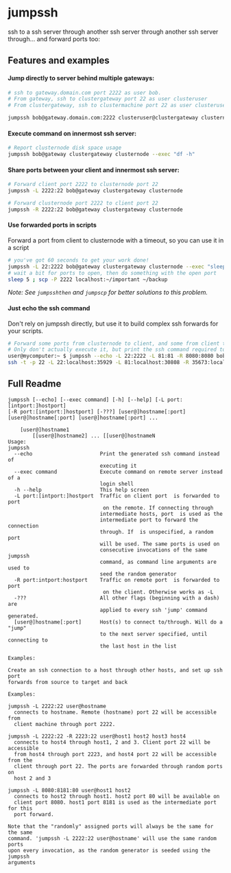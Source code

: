 jumpssh
=======

ssh to a ssh server through another ssh server through another ssh server through... and forward ports too:

Features and examples
---------------------

#### Jump directly to server behind multiple gateways:
    
```bash
# ssh to gateway.domain.com port 2222 as user bob.
# From gateway, ssh to clustergateway port 22 as user clusteruser
# From clustergateway, ssh to clustermachine port 22 as user clusteruser    

jumpssh bob@gateway.domain.com:2222 clusteruser@clustergateway clusternode
```

#### Execute command on innermost ssh server:
    
```bash
# Report clusternode disk space usage
jumpssh bob@gateway clustergateway clusternode --exec "df -h"
````

#### Share ports between your client and innermost ssh server:

```bash
# Forward client port 2222 to clusternode port 22
jumpssh -L 2222:22 bob@gateway clustergateway clusternode

# Forward clusternode port 2222 to client port 22
jumpssh -R 2222:22 bob@gateway clustergateway clusternode
```

#### Use forwarded ports in scripts

Forward a port from client to clusternode with a timeout, so you can use it in a script

```bash
# you've got 60 seconds to get your work done!
jumpssh -L 22:2222 bob@gateway clustergateway clusternode --exec "sleep 60" &            
# wait a bit for ports to open, then do something with the open port        
sleep 5 ; scp -P 2222 localhost:~/important ~/backup
```

*Note: See `jumpsshthen` and `jumpscp` for better solutions to this problem.*

#### Just echo the ssh command

Don't rely on jumpssh directly, but use it to build complex ssh forwards for your scripts.

```bash
# Forward some ports from clusternode to client, and some from client to clusternode.
# Only don't actually execute it, but print the ssh command required to do so.
user@mycomputer:~ $ jumpssh --echo -L 22:2222 -L 81:81 -R 8080:8080 bob@gateway clustergateway clusternode
ssh -t -p 22 -L 22:localhost:35929 -L 81:localhost:30808 -R 35673:localhost:8080 bob@gateway ssh -t -p 22 -L 35929:localhost:35929 -L 30808:localhost:30808 -R 35673:localhost:35673 clustergateway "ssh -t -p 22 -L 35929:localhost:2222 -L 30808:localhost:81 -R 8080:localhost:35673 clusternode"
```

Full Readme
-----------

```
jumpssh [--echo] [--exec command] [-h] [--help] [-L port:[intport:]hostport]
[-R port:[intport:]hostport] [-???] [user@]hostname[:port]
[user@]hostname[:port] [user@]hostname[:port] ...

    [user@]hostname1
        [[user@]hostname2] ... [[user@]hostnameN
Usage:
jumpssh
  --echo                      Print the generated ssh command instead of
                              executing it
  --exec command              Execute command on remote server instead of a
                              login shell
  -h --help                   This help screen
  -L port:[intport:]hostport  Traffic on client port  is forwarded to port
                               on the remote. If connecting through
                              intermediate hosts, port  is used as the
                              intermediate port to forward the connection
                              through. If  is unspecified, a random port
                              will be used. The same ports is used on
                              consecutive invocations of the same jumpssh
                              command, as command line arguments are used to
                              seed the random generator
  -R port:intport:hostport    Traffic on remote port  is forwarded to port
                               on the client. Otherwise works as -L
  -???                        All other flags (beginning with a dash) are
                              applied to every ssh 'jump' command generated.
  [user@]hostname[:port]      Host(s) to connect to/through. Will do a "jump"
                              to the next server specified, until connecting to
                              the last host in the list

Examples:

Create an ssh connection to a host through other hosts, and set up ssh port
forwards from source to target and back

Examples:

jumpssh -L 2222:22 user@hostname
  connects to hostname. Remote (hostname) port 22 will be accessible from
  client machine through port 2222.

jumpssh -L 2222:22 -R 2223:22 user@host1 host2 host3 host4
  connects to host4 through host1, 2 and 3. Client port 22 will be accessible
  from host4 through port 2223, and host4 port 22 will be accessible from the
  client through port 22. The ports are forwarded through random ports on
  host 2 and 3

jumpssh -L 8080:8181:80 user@host1 host2
  connects to host2 through host1. host2 port 80 will be available on
  client port 8080. host1 port 8181 is used as the intermediate port for this
  port forward.

Note that the "randomly" assigned ports will always be the same for the same
command. 'jumpssh -L 2222:22 user@hostname' will use the same random ports
upon every invocation, as the random generator is seeded using the jumpssh
arguments
```